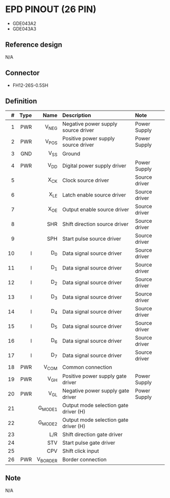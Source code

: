 # EPD PINOUT (26 PIN)

- GDE043A2
- GDE043A3

## Reference design

N/A

## Connector

- FH12-26S-0.5SH

## Definition

|   # | Type |               Name | Description                           | Note          |
| --: | ---: | -----------------: | :------------------------------------ | :------------ |
|   1 |  PWR |    V<sub>NEG</sub> | Negative power supply source driver   | Power Supply  |
|   2 |  PWR |    V<sub>POS</sub> | Positive power supply source driver   | Power Supply  |
|   3 |  GND |     V<sub>SS</sub> | Ground                                |               |
|   4 |  PWR |     V<sub>DD</sub> | Digital power supply driver           | Power Supply  |
|   5 |      |     X<sub>CK</sub> | Clock source driver                   | Source driver |
|   6 |      |     X<sub>LE</sub> | Latch enable source driver            | Source driver |
|   7 |      |     X<sub>OE</sub> | Output enable source driver           | Source driver |
|   8 |      |                SHR | Shift direction source driver         | Source driver |
|   9 |      |                SPH | Start pulse source driver             | Source driver |
|  10 |    I |      D<sub>0</sub> | Data signal source driver             | Source driver |
|  11 |    I |      D<sub>1</sub> | Data signal source driver             | Source driver |
|  12 |    I |      D<sub>2</sub> | Data signal source driver             | Source driver |
|  13 |    I |      D<sub>3</sub> | Data signal source driver             | Source driver |
|  14 |    I |      D<sub>4</sub> | Data signal source driver             | Source driver |
|  15 |    I |      D<sub>5</sub> | Data signal source driver             | Source driver |
|  16 |    I |      D<sub>6</sub> | Data signal source driver             | Source driver |
|  17 |    I |      D<sub>7</sub> | Data signal source driver             | Source driver |
|  18 |  PWR |    V<sub>COM</sub> | Common connection                     |               |
|  19 |  PWR |     V<sub>GH</sub> | Positive power supply gate driver     | Power Supply  |
|  20 |  PWR |     V<sub>GL</sub> | Negative power supply gate driver     | Power Supply  |
|  21 |      |  G<sub>MODE1</sub> | Output mode selection gate driver (H) |               |
|  22 |      |  G<sub>MODE2</sub> | Output mode selection gate driver (H) |               |
|  23 |      |                L/R | Shift direction gate driver           |               |
|  24 |      |                STV | Start pulse gate driver               |               |
|  25 |      |                CPV | Shift click input                     |               |
|  26 |  PWR | V<sub>BORDER</sub> | Border connection                     |               |

## Note

N/A
